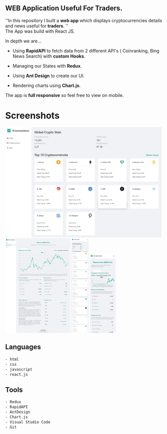 ## WEB Application Useful For Traders.

''In this repository I built a **web app** which displays cryptocurrencies details and news useful for **traders**. ''<br>
The App was build with React JS.


In depth we are...

- Using **RapidAPI** to fetch data from 2 different API's ( Coinranking, Bing News Search) with **custom Hooks**.

- Managing our States with **Redux**.

- Using **Ant Design** to create our UI.

- Rendering charts using **Chart.js**.

The app is **full responsive** so feel free to view on mobile. 

# Screenshots

<img src="/src/images/Homepage-desktop.png" alt="Alt text" title="Optional title" width=auto height="350">
<img src="/src/images/Chart-desktop.png" alt="Alt text" title="Optional title" width=auto height="300">
<img src="/src/images/Cryptos-mobile.png" alt="Alt text" title="Optional title" width=auto height="300">
<img src="/src/images/Chart-mobile.png" alt="Alt text" title="Optional title" width=auto height="250">



## Languages
```
- html
- css
- javascript
- react.js
```


## Tools
```
- Redux
- RapidAPI
- AntDesign
- Chart.js
- Visual Studio Code
- Git
```
